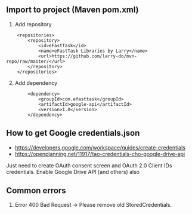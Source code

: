 ## Import to project (Maven pom.xml)
1. Add repository
```
    <repositories>
        <repository>
            <id>eFastTask</id>
            <name>eFastTask Libraries by Larry</name>
            <url>https://github.com/larry-do/mvn-repo/raw/master/</url>
        </repository>
    </repositories>
```
2. Add dependency
```
        <dependency>
            <groupId>com.efasttask</groupId>
            <artifactId>google-api</artifactId>
            <version>1.0</version>
        </dependency>
```
## How to get Google credentials.json

+ https://developers.google.com/workspace/guides/create-credentials
+ https://openplanning.net/11917/tao-credentials-cho-google-drive-api

Just need to create OAuth consent screen and OAuth 2.0 Client IDs credentials. Enable Google Drive API (and others) also
## Common errors
1. Error 400 Bad Request -> Please remove old StoredCredentials.
